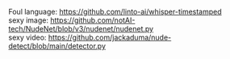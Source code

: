 Foul language: https://github.com/linto-ai/whisper-timestamped <br>
sexy image: https://github.com/notAI-tech/NudeNet/blob/v3/nudenet/nudenet.py <br>
sexy video: https://github.com/jackaduma/nude-detect/blob/main/detector.py <br>
